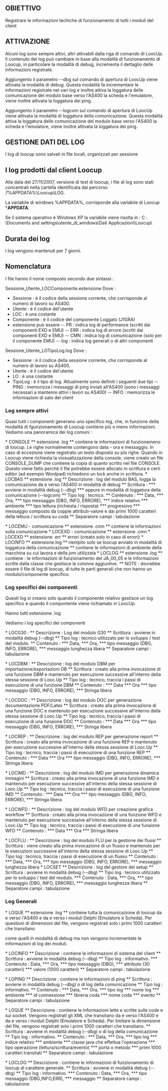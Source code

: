 ## OBIETTIVO

Registrare le informazioni techiche di funzionamento di tutti i moduli del client

## ATTIVAZIONE

Alcuni log sono sempre attivi, altri attivabili dalla riga di comando di LoocUp.
Il contenuto dei log può cambiare in base alla modalità di funzionamento di Loocup, in particolare la modalità di debug, incrementa il dettaglio delle informazioni registrate.

Aggiungento il parametro --dbg sul comando di apertura di LoocUp viene attivata la modalità di debug. Questa modalità fa incrementare le informazioni registrate nei vari log e inoltre attiva la loggatura delle comunicazione del modulo base verso l'AS400 la scheda e l'emulatore, viene inoltre attivata la loggatura dei ping.

Aggiungento il parametro --logcom sul comando di apertura di LoocUp viene attivata la modalità di loggatura della comunicazione. Questa modalità attiva la loggatura delle comunicazione del modulo base verso l'AS400 la scheda e l'emulatore, viene inoltre attivata la loggatura dei ping.


## GESTIONE DATI DEL LOG

I log di loocup sono salvati in  file locali, organizzati per sessione
## I log prodotti dal client Loocup
Alla data del 27/11/2007, versione di test di loocup, i file di log sono stati concentrati nella cartella identificata dal percorso
_7_%APPDATA%\Loocup\LOG.

La variabile di windows %APPDATA%, corrisponde alla variabile di Loocup ***APPDATA**.

Se il sistema operativo è Windows XP la variabile viene risolta in : 
C : \Documents and settings\utente_di_windows\Dati Applicazioni\Loocup\
## Durata dei log
I log vengono mantenuti per 7 giorni.
## Nomenclatura
I file hanno  il nome composto secondo due sintassi : 

Sessione_Utente_LOCComponente.estensione
Dove : 

- Sessione :  è il codice della sessione corrente, che corrisponde al numero di lavoro su AS400.
- Utente :  è il codice del'utente
- LOC :  è una costante
- Componente :  è il codice del componente Loggato (J1GRA)
- estensione può essere
-- PR :  indica log di performance (scritti dai componenti EXD e EMU)
-- ERR :  indica log di errore (scritti dai componenti EXD e EMU)
-- CMN :  indica log di comunicazione (solo per il componente EMU)
-- log :  indica log generali o di altri componenti


Sessione_Utente_LOTipoLog.log
Dove : 

- Sessione :  è il codice della sessione corrente, che corrisponde al numero di lavoro su AS400.
- Utente :  è il codice del'utente
- LO :  è una costante
- TipoLog :  è il tipo di log. Attualmente sono definiti i seguenti due tipi
-- PING :  memorizza i messaggi di ping inviati all'AS400 (sono i messaggi necessari a mantenre attivi i lavori su AS400)
-- INFO :  memorizza le informazioni di sato del client


### Log sempre attivi

Quasi tutti i componenti generano uno specifico log, che, in funzione della modalità di fgunzionamento di Loocup contiene più o meno informazioni.
Vediamo una panoramica dei log comuni : 

 \* CONSOLE
 \*\* estensione .log
 \*\* contiene le informazioni di funzionameno di loocup. Le righe normalmente contengono data - ora e messaggio. In caso di eccezione viene registrato un testo disposto su più righe. Quando in Loocup viene richiesta la viosualizzazione della console, viene creato un file CONSOLE_DUMP che contiene la copia di quanto scritto nel file CONSOLE. Questo viene fatto perchè il file potrebbe essere allocato in scrittura e certi editor (ad esempio Wordpad) richiedono un lock anche in scrittura.
 \* LOCBAS
 \*\* estensione .log
 \*\* Descrizione :  log del modulo BAS, logga la comunicazione da e verso l'AS400 in modalità di debug
 \*\* Scrittura : 
 \*\*\* avviene in modalità debug  (--dbg)
 \*\*\* oppure in modalità di loggatura della comunicazione (--logcom)
 \*\* Tipo log :  tecnico.
 \*\* Contenuto : 
 \*\*\* Data,
 \*\*\* Ora,
 \*\*\* tipo messaggio (DBG, INFO, ERRORE),
 \*\*\* indice relativo
 \*\*\* ambiente
 \*\*\* tipo lettura (richiesta / risposta)
 \*\*\* progressivo
 \*\*\* messaggio composto da coppie attributi-valore e dai primi 1000 caratteri della lettura / scrittura su coda
 \*\* Separatore campi :  tabulazione


 \* LOCEMU - comunicazione
 \*\* estensione .cmn
 \*\* contiene le informazioni sulla comunicazione
 \* LOCEXD - comunicazione
 \*\* estensione .cmn
 \* LOCEXD
 \*\* estensione .err
 \*\* errori (creato solo in caso di errori)
 \* LOCINFO
 \*\* estensione.log
 \*\* riempito solo se loocup avviato in modalità di loggatura della comunicazione
 \*\* contiene le informazioni di ambiente della macchina su cui lavora e della jvm utilizzata
 \* LOCLOG
 \*\* estensione .log
 \*\* contiene :  le informazioni di funzionamento del JA_00_05 e le informazioni scritte dalla classe che gestisce le colonne aggiuntive.
 \*\* NOTE :  dovrebbe essere il file di log di loocup, di tutte le parti generali che non hanno un modulo/componente specifico.

### Log specifici dei componenti

Questi log si creano solo quando il componente relativo gestisce un log specifico e quando il compontente viene richiamato in LoocUp.

Hanno tutti estensione .log

Vediamo i log specifici dei componenti

 \* LOCG30 : 
 \*\* Descrizione :  Log del modulo G30
 \*\* Scrittura :  avviene in modalità debug  (--dbg)
 \*\* Tipo log :  tecnico utilizzato per lo sviluppo / test del modulo.
 \*\* Contenuto : 
 \*\*\* Data,
 \*\*\* Ora,
 \*\*\* tipo messaggio (DBG, INFO, ERRORE),
 \*\*\* messaggio lunghezza libera
 \*\* Separatore campi :  tabulazione

 \* LOCDBM : 
 \*\* Descrizione :  log del modulo DBM per importazione/esportazioni DB
 \*\* Scrittura :  creato alla prima invocazione di una funzione DBM e mantenuto per esecuzione successive all'interno della stessa sessione di Looc.Up
 \*\* Tipo log :  tecnico, traccia i passi di esecuzione di una funzione DBM
 \*\* Contenuto : 
 \*\*\* Data
 \*\*\* Ora
 \*\*\* tipo messaggio (DBG, INFO, ERRORE),
 \*\*\* Stringa libera

 \* LOCDOC : 
 \*\* Descrizione :  log del modulo DOC per generazione documentazione PDF/Latex
 \*\* Scrittura :  creato alla prima invocazione di una funzione DOC e mantenuto per esecuzione successive all'interno della stessa sessione di Looc.Up
 \*\* Tipo log :  tecnico, traccia i passi di esecuzione di una funaione DOC
 \*\* Contenuto : 
 \*\*\* Data
 \*\*\* Ora
 \*\*\* tipo messaggio (DBG, INFO, ERRORE),
 \*\*\* Stringa libera

 \* LOCREP : 
 \*\* Descrizione :  log del modulo REP per generazione report
 \*\* Scrittura :  creato alla prima invocazione di una funzione REP e mantenuto per esecuzione successive all'interno della stessa sessione di Looc.Up
 \*\* Tipo log :  tecnico, traccia i passi di esecuzione di una funzione REP
 \*\* Contenuto : 
 \*\*\* Data
 \*\*\* Ora
 \*\*\* tipo messaggio (DBG, INFO, ERRORE),
 \*\*\* Stringa libera

 \* LOCIMD : 
 \*\* Descrizione :  log del modulo IMD per generazione dinamica immagini
 \*\* Scrittura :  creato alla prima invocazione di una funzione IMD e mantenuto per esecuzione successive all'interno della stessa sessione di Looc.Up
 \*\* Tipo log :  tecnico, traccia i passi di esecuzione di una funzione IMD
 \*\* Contenuto : 
 \*\*\* Data
 \*\*\* Ora
 \*\*\* tipo messaggio (DBG, INFO, ERRORE),
 \*\*\* Stringa libera

 \* LOCWFD : 
 \*\* Descrizione :  log del modulo WFD per creazione grafica workflow
 \*\* Scrittura :  creato alla prima invocazione di una funzione WFD e mantenuto per esecuzione successive all'interno della stessa sessione di Looc.Up
 \*\* Tipo log :  tecnico, traccia i passi di esecuzione di una funaione WFD
 \*\* Contenuto : 
 \*\*\* Data
 \*\*\* Ora
 \*\*\* Stringa libera

 \* LOCFLU : 
 \*\* Descrizione :  log del modulo FLU per la gestione dei flussi
 \*\* Scrittura :  viene creato alla prima invocazione di un flusso e mantenuto per le esecuzioni successive all'interno della stessa sessione di Looc.Up
 \*\* Tipo log :  tecnico, traccia i passi di esecuzione di un flusso
 \*\* Contenuto : 
 \*\*\* Data,
 \*\*\* Ora,
 \*\*\* tipo messaggio (DBG, INFO, ERRORE),
 \*\*\* messaggio lunghezza libera
 \* LOCSET
 \*\* Descrizione :  log del gestore dei setup
 \*\* Scrittura :  avviene in modalità debug  (--dbg)
 \*\* Tipo log :  tecnico utilizzato per lo sviluppo / test del modulo.
 \*\*\* Contenuto : Data,
 \*\*\* Ora,
 \*\*\* tipo messaggio (DBG, INFO, ERRORE),
 \*\*\* messaggio lunghezza libera
 \*\* Separatore campi :  tabulazione


### Log Generali

 \* LOQUE
 \*\* estensione .log
 \*\* contiene tutta la comunicazione di loocup da e verso l'AS400 e da e verso i moduli Delphi (Emulatore e Scheda). Per questioni di dimensioni del file, vengono registrati solo i primi 1000 caratteri che transitano

come quelli in modalità di debug ma non vengono incrementate le informazioni di log dei moduli.

 \* LOCINFO
 \*\* Descrizione :  contiene le informazioni di sistema del client
 \*\* Scrittura :  avviene in modalità debug  (--dbg)
 \*\* Tipo log :  informativo.
 \*\*\* Contenuto :  Data,
 \*\*\* Ora,
 \*\*\* tipo messaggio (DBG),
 \*\*\* attributo (30 caratteri)
 \*\*\* valore (1000 caratteri)
 \*\* Separatore campi :  tabulazione

 \* LOPING
 \*\* Descrizione :  contiene le informazioni di ping
 \*\* Scrittura :  avviene in modalità debug  (--dbg) o di log della comunicazione
 \*\* Tipo log :  informativo.
 \*\* Contenuto : 
 \*\*\* Data,
 \*\*\* Ora,
 \*\*\* tipo log
 \*\*\* nome log
 \*\*\* ambiente
 \*\*\* id connessione
 \*\*\* libreria coda
 \*\*\* nome coda
 \*\*\* evento
 \*\* Separatore campi :  tabulazione

 \* LOQUE
 \*\* Descrizione :  contiene le informazioni lette e scritte sulle code e sui socket. Vengono registrati gli XML che transitano da e verso l'AS400 e da e verso i moduli Delphi (Emulatore e Scheda). Per limitare la dimensione del file, vengono registrati solo i primi 1000 caratteri che transitano.
 \*\* Scrittura :  avviene in modalità debug  (--dbg) o di log della comunicazione
 \*\* Tipo log :  informativo.
 \*\* Contenuto : 
 \*\*\* Data,
 \*\*\* Ora,
 \*\*\* tipo log
 \*\*\* indice relativo
 \*\*\* ambiente
 \*\*\* classe java che effettua l'operazione
 \*\*\* tipo operazione (lettura/scrittura/evento)
 \*\*\* porta o metodo
 \*\*\* primi 1000 caratteri transitati
 \*\* Separatore campi :  tabulazione

 \* LOCLOG
 \*\* Descrizione :  contiene le informazioni di funzionamento di loocup di carattere generale.
 \*\* Scrittura :  avviene in modalità debug  (--dbg)
 \*\* Tipo log :  informativo.
 \*\*\* Contenuto :  Data,
 \*\*\* Ora,
 \*\*\* tipo messaggio (DBG,INFO,ERR),
 \*\*\* messaggio
 \*\* Separatore campi :  tabulazione
